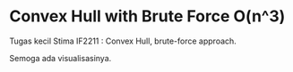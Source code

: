 # Convex Hull with Brute Force O(n^3)

Tugas kecil Stima IF2211 : Convex Hull, brute-force approach.

Semoga ada visualisasinya.